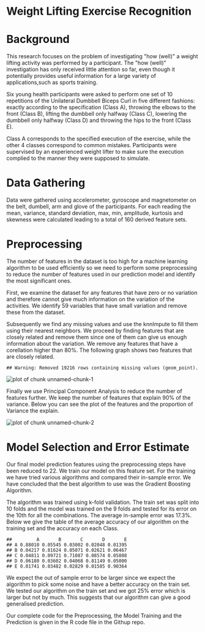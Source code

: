Weight Lifting Exercise Recognition 
========================================================
Background
========================================================
This research focuses on the problem of investigating "how (well)" a weight lifting activity was performed by a participant. The "how (well)" investigation has only received little attention so far, even though it potentially provides useful information for a large variety of applications,such as sports training.


Six young health participants were asked to perform one set of 10 repetitions of the Unilateral Dumbbell Biceps Curl in five different fashions: exactly according to the specification (Class A), throwing the elbows to the front (Class B), lifting the dumbbell only halfway (Class C), lowering the dumbbell only halfway (Class D) and throwing the hips to the front (Class E). 

Class A corresponds to the specified execution of the exercise, while the other 4 classes correspond to common mistakes. Participants were supervised by an experienced weight lifter to make sure the execution complied to the manner they were supposed to simulate.


Data Gathering
=====================================================
Data were gathered using accelerometer, gyroscope and magnetometer on the belt, dumbell, arm and glove of the participants. For each reading the mean, variance, standard deviation, max, min, amplitude, kurtosis and skewness were calculated leading to a total of 160 derived feature sets.

Preprocessing
===============================================================
The number of features in the dataset is too high for a machine learning algorithm to be used efficiently so we need to perform some preprocessing to reduce the number of features used in our prediction model and identify the most significant ones. 

First, we examine the dataset for any features that have zero or no variation and therefore cannot give much information on the variation of the activities. We identify 59 variables that have small variation and remove these from the dataset. 

Subsequently we find any missing values and use the knnImpute to fill them using their nearest neighbors. We proceed by finding features that are closely related and remove them since one of them can give us enough information about the variation. We remove any features that have a corellation higher than 80%. The following graph shows two features that are closely related.


```
## Warning: Removed 19216 rows containing missing values (geom_point).
```

![plot of chunk unnamed-chunk-1](figure/unnamed-chunk-1.png) 


Finally we use Principal Component Analysis to reduce the number of features further. We keep the number of features that explain 90% of the variance. Below you can see the plot of the features and the proportion of Variance the explain.

![plot of chunk unnamed-chunk-2](figure/unnamed-chunk-2.png) 


Model Selection and Error Estimate
===================================================================================
Our final model prediction features using the preprocessing steps have been reduced to 22. We train our model on this feature set. For the training we have tried various algorithms and compared their in-sample error. We have concluded that the best algorithm to use was the Gradient Boosting Algorithm. 

The algorithm was trained using k-fold validation. The train set was split into 10 folds and the model was trained on the 9 folds and tested for its error on the 10th for all the combinations. The average in-sample error was 17.3%. Below we give the table of the average accuracy of our algorithm on the training set and the accuracy on each Class.


```
##         A       B       C       D       E
## A 0.88010 0.05545 0.03002 0.02048 0.01395
## B 0.04217 0.81624 0.05071 0.02621 0.06467
## C 0.04811 0.09721 0.71087 0.08574 0.05808
## D 0.06180 0.03602 0.04068 0.81149 0.05000
## E 0.01741 0.03482 0.02829 0.01585 0.90364
```



We expect the out of sample error to be larger since we expect the algorithm to pick some noise and have a better accuracy on the train set. We tested our algorithm on the train set and we got 25% error which is larger but not by much. This suggests that our algorithm can give a good generalised prediction.   

Our complete code for the Preprocessing, the Model Training and the Prediction is given in the R code file in the Githup repo.
